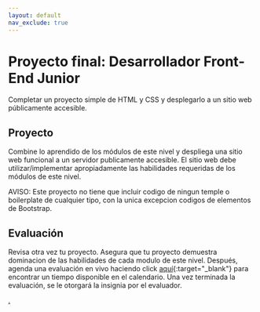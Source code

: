 ```yaml
---
layout: default
nav_exclude: true
---
```

# Proyecto final: Desarrollador Front-End Junior

Completar un proyecto simple de HTML y CSS y desplegarlo a un sitio web públicamente accesible.

## Proyecto

Combine lo aprendido de los módulos de este nivel y despliega una sitio web funcional a un servidor publicamente accesible. El sitio web debe utilizar/implementar apropiadamente las habilidades requeridas de los módulos de este nivel.

AVISO: Este proyecto no tiene que incluir codigo de ningun temple o boilerplate de cualquier tipo, con la unica excepcion codigos de elementos de Bootstrap.

## Evaluación

Revisa otra vez tu proyecto. Asegura que tu proyecto demuestra dominacion de las habilidades de cada modulo de este nivel. Después, agenda una evaluación en vivo haciendo click [aquí](https://go.codex.academy/junior-fed-capstone){:target="_blank"} para encontrar un tiempo disponible en el calendario. Una vez terminada la evaluación, se le otorgará la insignia por el evaluador.

[.](level-1)